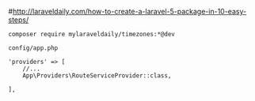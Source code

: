 #http://laraveldaily.com/how-to-create-a-laravel-5-package-in-10-easy-steps/

    composer require mylaraveldaily/timezones:*@dev
    
    config/app.php

    'providers' => [
        //...
        App\Providers\RouteServiceProvider::class,

    ],
    


